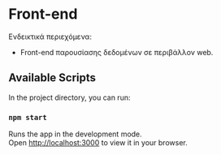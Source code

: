 # Front-end

Ενδεικτικά περιεχόμενα:

- Front-end παρουσίασης δεδομένων σε περιβάλλον web.

## Available Scripts

In the project directory, you can run:

### `npm start`

Runs the app in the development mode.\
Open [http://localhost:3000](http://localhost:3000) to view it in your browser.

